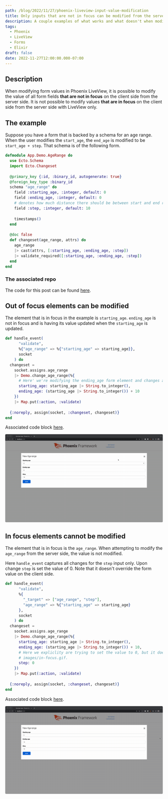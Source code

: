 ```yaml
---
path: /blog/2022/11/27/phoenix-liveview-input-value-modification
title: Only inputs that are not in focus can be modified from the server side in Phoenix LiveView.
description: A couple examples of what works and what doesn't when modifying the backing form values in Phoenix LiveView.
tags:
  - Phoenix
  - LiveView
  - Forms
  - Elixir
draft: false
date: 2022-11-27T12:00:00.000-07:00
---
```


## Description

When modifying form values in Phoenix LiveView, it is possible to modify the value of all form fields **that are not in focus** on the client side from the server side. It is not possible to modify values **that are in focus** on the client side from the server side with LiveView only.

## The example

Suppose you have a form that is backed by a schema for an age range. When the user modifies the `start_age`, the `end_age` is modified to be `start_age + step`. That schema is of the following form.

```elixir
defmodule App.Demo.AgeRange do
  use Ecto.Schema
  import Ecto.Changeset

  @primary_key {:id, :binary_id, autogenerate: true}
  @foreign_key_type :binary_id
  schema "age_range" do
    field :starting_age, :integer, default: 0
    field :ending_age, :integer, default: 0
    # denotes how much distance there should be between start and end range
    field :step, :integer, default: 10

    timestamps()
  end

  @doc false
  def changeset(age_range, attrs) do
    age_range
    |> cast(attrs, [:starting_age, :ending_age, :step])
    |> validate_required([:starting_age, :ending_age, :step])
  end
end
```

### The associated repo

The code for this post can be found [here](https://github.com/blakedietz/phoenix-liveview-form-focus).

## Out of focus elements can be modified

The element that is in focus in the example is `starting_age`. `ending_age` is not in focus and is having its value updated when the `starting_age` is updated.

```elixir
def handle_event(
      "validate",
      %{"age_range" => %{"starting_age" => starting_age}},
      socket
    ) do
  changeset =
    socket.assigns.age_range
    |> Demo.change_age_range(%{
      # Here' we're modifying the ending_age form element and changes are being accepted.
      starting_age: starting_age |> String.to_integer(),
      ending_age: (starting_age |> String.to_integer()) + 10
    })
    |> Map.put(:action, :validate)

  {:noreply, assign(socket, :changeset, changeset)}
end
```

Associated code block [here](https://github.com/blakedietz/phoenix-liveview-form-focus/blob/1a6383d251405460202e152d749df624074a6e25/lib/app_web/live/age_range_live/form_component.ex#L41).

![](https://github.com/blakedietz/phoenix-liveview-form-focus/blob/6137c7f391f239185055a896ddb0eb0a0de225cb/images/not-in-focus.gif)

## In focus elements cannot be modified

The element that is in focus is the `age_range`. When attempting to modify the `age_range` from the server side, the value is not modified.

Here `handle_event` captures all changes for the `step` input only. Upon change `step` is set the value of 0. Note that it doesn't override the form value on the client side.

```elixir
def handle_event(
      "validate",
      %{
        "_target" => ["age_range", "step"],
        "age_range" => %{"starting_age" => starting_age}
      },
      socket
    ) do
  changeset =
    socket.assigns.age_range
    |> Demo.change_age_range(%{
      starting_age: starting_age |> String.to_integer(),
      ending_age: (starting_age |> String.to_integer()) + 10,
      # Here we expliclity are trying to set the value to 0, but it does nothing. See
      # images/in-focus.gif.
      step: 0
    })
    |> Map.put(:action, :validate)

  {:noreply, assign(socket, :changeset, changeset)}
end
```

Associated code block [here](<[true](https://github.com/blakedietz/phoenix-liveview-form-focus/blob/1a6383d251405460202e152d749df624074a6e25/lib/app_web/live/age_range_live/form_component.ex#L16)>).

![](https://github.com/blakedietz/phoenix-liveview-form-focus/blob/6137c7f391f239185055a896ddb0eb0a0de225cb/images/in-focus.gif)
